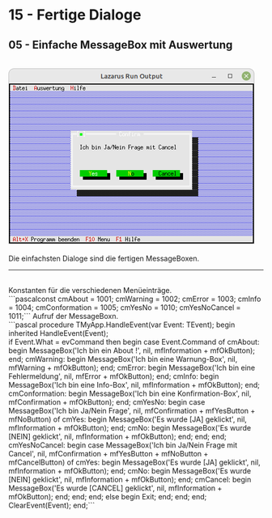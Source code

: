 # 15 - Fertige Dialoge
## 05 - Einfache MessageBox mit Auswertung
<br>
<img src="image.png" alt="Selfhtml"><br><br>
Die einfachsten Dialoge sind die fertigen MessageBoxen.<br>
<hr><br>
Konstanten für die verschiedenen Menüeinträge.<br>
```pascalconst
  cmAbout        = 1001;
  cmWarning      = 1002;
  cmError        = 1003;
  cmInfo         = 1004;
  cmConformation = 1005;
  cmYesNo        = 1010;
  cmYesNoCancel  = 1011;```
Aufruf der MessageBoxn.<br>
```pascal  procedure TMyApp.HandleEvent(var Event: TEvent);
  begin
    inherited HandleEvent(Event);
<br>
    if Event.What = evCommand then begin
      case Event.Command of
        cmAbout: begin
          MessageBox('Ich bin ein About !', nil, mfInformation + mfOkButton);
        end;
        cmWarning: begin
          MessageBox('Ich bin eine Warnung-Box', nil, mfWarning + mfOkButton);
        end;
        cmError: begin
          MessageBox('Ich bin eine Fehlermeldung', nil, mfError + mfOkButton);
        end;
        cmInfo: begin
          MessageBox('Ich bin eine Info-Box', nil, mfInformation + mfOkButton);
        end;
        cmConformation: begin
          MessageBox('Ich bin eine Konfirmation-Box', nil, mfConfirmation + mfOkButton);
        end;
        cmYesNo: begin
          case
            MessageBox('Ich bin Ja/Nein Frage', nil, mfConfirmation + mfYesButton + mfNoButton) of
            cmYes: begin
              MessageBox('Es wurde [JA] geklickt', nil, mfInformation + mfOkButton);
            end;
            cmNo: begin
              MessageBox('Es wurde [NEIN] geklickt', nil, mfInformation + mfOkButton);
            end;
          end;
        end;
        cmYesNoCancel: begin
          case
            MessageBox('Ich bin Ja/Nein Frage mit Cancel', nil, mfConfirmation + mfYesButton + mfNoButton + mfCancelButton) of
            cmYes: begin
              MessageBox('Es wurde [JA] geklickt', nil, mfInformation + mfOkButton);
            end;
            cmNo: begin
              MessageBox('Es wurde [NEIN] geklickt', nil, mfInformation + mfOkButton);
            end;
            cmCancel: begin
              MessageBox('Es wurde [CANCEL] geklickt', nil, mfInformation + mfOkButton);
            end;
          end;
        end;
        else begin
          Exit;
        end;
      end;
    end;
    ClearEvent(Event);
  end;```
<br>
